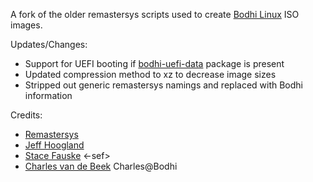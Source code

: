 A fork of the older remastersys scripts used to create [Bodhi Linux](http://bodhilinux.com) ISO images.

Updates/Changes:
- Support for UEFI booting if [bodhi-uefi-data](http://packages.bodhilinux.com/bodhi/pool/main/b/bodhi-uefi-data/) package is present
- Updated compression method to xz to decrease image sizes
- Stripped out generic remastersys namings and replaced with Bodhi information

Credits:
- [Remastersys](http://www.remastersys.com/)
- [Jeff Hoogland](http://www.jeffhoogland.com/)
- [Stace Fauske](stace.fauske@gmail.com) <-sef>
- [Charles van de Beek](charles.beek@gmail.com) Charles@Bodhi
